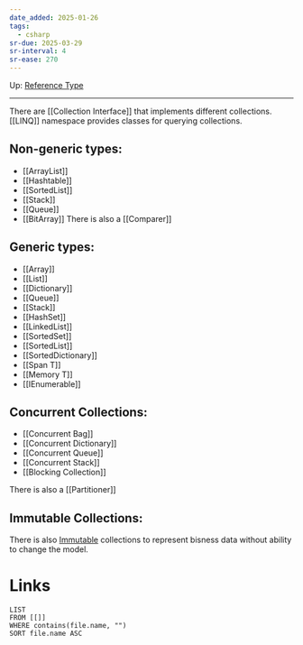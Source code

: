 ```yaml
---
date_added: 2025-01-26
tags:
  - csharp
sr-due: 2025-03-29
sr-interval: 4
sr-ease: 270
---
```

Up: [Reference Type](Reference%20Type.md)
___
There are [[Collection Interface]] that implements different collections.
[[LINQ]] namespace provides classes for querying collections.
## Non-generic types:
- [[ArrayList]]
- [[Hashtable]]
- [[SortedList]]
- [[Stack]]
- [[Queue]]
- [[BitArray]]
There is also a [[Comparer]] 
## Generic types:
- [[Array]]
- [[List]]
- [[Dictionary]]
- [[Queue]]
- [[Stack]]
- [[HashSet]]
- [[LinkedList]]
- [[SortedSet]]
- [[SortedList]]
- [[SortedDictionary]]
- [[Span T]]
- [[Memory T]]
- [[IEnumerable]]
## Concurrent Collections:
- [[Concurrent Bag]]
- [[Concurrent Dictionary]]
- [[Concurrent Queue]]
- [[Concurrent Stack]]
- [[Blocking Collection]]

There is also a [[Partitioner]]

## Immutable Collections:

There is also [Immutable](Immutable.md) collections to represent bisness data without ability to change the model.

# Links
```dataview
LIST
FROM [[]]
WHERE contains(file.name, "")
SORT file.name ASC
```
